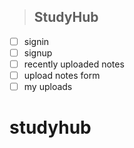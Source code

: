 >## StudyHub ##

- [ ] signin
- [ ] signup
- [ ] recently uploaded notes
- [ ] upload notes form
- [ ] my uploads
# studyhub
